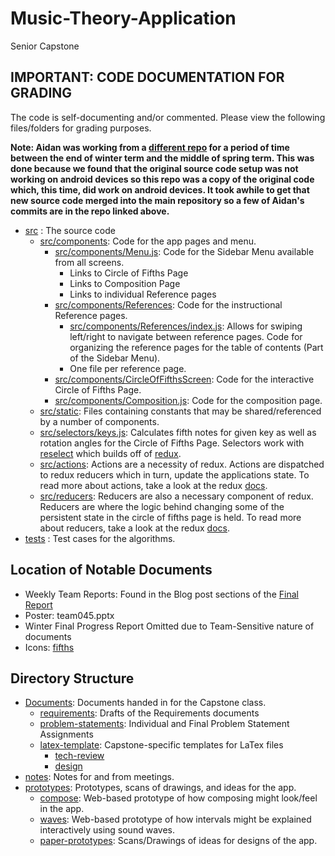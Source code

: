# Music-Theory-Application
Senior Capstone

## IMPORTANT: CODE DOCUMENTATION FOR GRADING
The code is self-documenting and/or commented. Please view the following files/folders for grading purposes.

**Note: Aidan was working from a [different repo](https://github.com/omalleya/fifths) for a period of time between the end of winter term and the middle of spring term. This was done because we found that the original source code setup was not working on android devices so this repo was a copy of the original code which, this time, did work on android devices. It took awhile to get that new source code merged into the main repository so a few of Aidan's commits are in the repo linked above.**

- [src](fifths/src) : The source code
	- [src/components](fifths/src/components): Code for the app pages and menu.
		- [src/components/Menu.js](fifths/src/components/Menu.js): Code for the Sidebar Menu available from all screens.
			- Links to Circle of Fifths Page
			- Links to Composition Page
			- Links to individual Reference pages
		- [src/components/References](fifths/src/components/References): Code for the instructional Reference pages.
			- [src/components/References/index.js](fifths/src/components/References/index.js): 
			Allows for swiping left/right to navigate between reference pages.
			Code for organizing the reference pages for the table of contents (Part of the Sidebar Menu).
			- One file per reference page.
		- [src/components/CircleOfFifthsScreen](fifths/src/components/CircleOfFifthsScreen): Code for the interactive Circle of Fifths Page.
		- [src/components/Composition.js](fifths/src/components/Composition.js): Code for the composition page.		
	- [src/static](fifths/src/static): Files containing constants that may be shared/referenced by a number of components.
	- [src/selectors/keys.js](fifths/src/selectors/keys.js): Calculates fifth notes for given key as well as rotation angles for the Circle of Fifths Page. Selectors work with [reselect](https://github.com/reduxjs/reselect) which builds off of [redux](https://redux.js.org/).
	- [src/actions](fifths/src/actions): Actions are a necessity of redux. Actions are dispatched to redux reducers which in turn, update the applications state. To read more about actions, take a look at the redux [docs](https://redux.js.org/).
	- [src/reducers](fifths/src/reducers): Reducers are also a necessary component of redux. Reducers are where the logic behind changing some of the persistent state in the circle of fifths page is held. To read more about reducers, take a look at the redux [docs](https://redux.js.org/).
- [tests](fifths/__tests__) : Test cases for the algorithms.

## Location of Notable Documents
- Weekly Team Reports: Found in the Blog post sections of the [Final Report](Documents/final-report.pdf)
- Poster: team045.pptx
- Winter Final Progress Report Omitted due to Team-Sensitive nature of documents
- Icons: [fifths](fifths)

## Directory Structure
- [Documents](Documents): Documents handed in for the Capstone class.
  - [requirements](Documents/requirements): Drafts of the Requirements documents
  - [problem-statements](Documents/problem-statement): Individual and Final Problem Statement Assignments
  - [latex-template](Documents/latex-template): Capstone-specific templates for LaTex files
	- [tech-review](Documents/tech-review)
	- [design](Documents/design)
- [notes](notes): Notes for and from meetings.
- [prototypes](prototypes): Prototypes, scans of drawings, and ideas for the app.
  - [compose](prototypes/compose): Web-based prototype of how composing might look/feel in the app.
  - [waves](prototypes/waves): Web-based prototype of how intervals might be explained
    interactively using sound waves.
  - [paper-prototypes](prototypes/paper-prototypes): Scans/Drawings of ideas for designs of the app.
